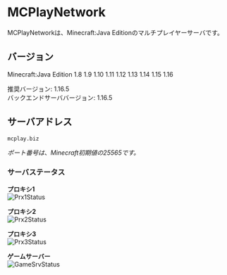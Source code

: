 # MCPlayNetwork
MCPlayNetworkは、Minecraft:Java Editionのマルチプレイヤーサーバです。

## バージョン
Minecraft:Java Edition 1.8 1.9 1.10 1.11 1.12 1.13 1.14 1.15 1.16

推奨バージョン: 1.16.5  
バックエンドサーババージョン: 1.16.5  

## サーバアドレス
`mcplay.biz`

*ポート番号は、Minecraft初期値の25565です。*

### サーバステータス
**プロキシ1**  
![Prx1Status](https://badgen.net/uptime-robot/status/m787356962-bcffc3db86bea8aed40d9c88)

**プロキシ2**  
![Prx2Status](https://badgen.net/uptime-robot/status/m787356969-79c0c82dc8046025dbc87ee5)

**プロキシ3**  
![Prx3Status](https://badgen.net/uptime-robot/status/m787356978-d635d432482f5557187410d3)

**ゲームサーバー**  
![GameSrvStatus](https://badgen.net/uptime-robot/status/m787363252-d74a909c329ba097add72d51)

